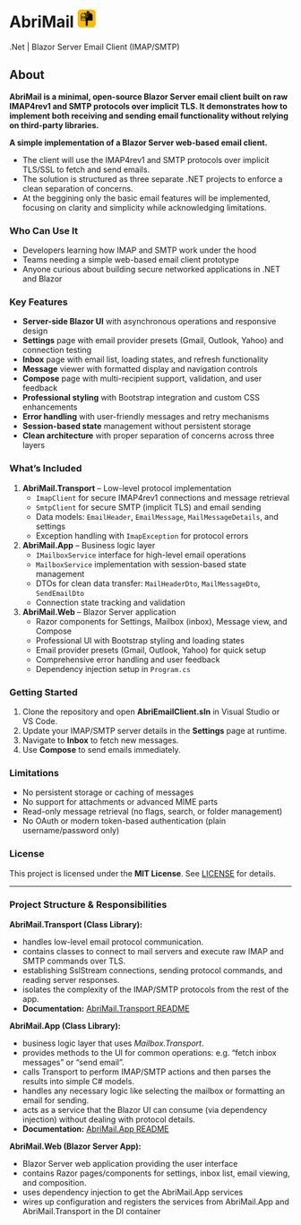 # AbriMail <img src="AbriMail.Web/wwwroot/favicon.png" alt="AbriMail" width="32" height="32">

.Net | Blazor Server Email Client (IMAP/SMTP)

## About

**AbriMail is a minimal, open-source Blazor Server email client built on raw IMAP4rev1 and SMTP protocols over implicit TLS. It demonstrates how to implement both receiving and sending email functionality without relying on third-party libraries.**

**A simple implementation of a Blazor Server web-based email client.**

- The client will use the IMAP4rev1 and SMTP protocols over implicit TLS/SSL to fetch and send emails.
- The solution is structured as three separate .NET projects to enforce a clean separation of concerns.
- At the beggining only the basic email features will be implemented, focusing on clarity and simplicity while acknowledging limitations.

### Who Can Use It

- Developers learning how IMAP and SMTP work under the hood
- Teams needing a simple web-based email client prototype
- Anyone curious about building secure networked applications in .NET and Blazor

### Key Features

- **Server-side Blazor UI** with asynchronous operations and responsive design
- **Settings** page with email provider presets (Gmail, Outlook, Yahoo) and connection testing
- **Inbox** page with email list, loading states, and refresh functionality
- **Message** viewer with formatted display and navigation controls
- **Compose** page with multi-recipient support, validation, and user feedback
- **Professional styling** with Bootstrap integration and custom CSS enhancements
- **Error handling** with user-friendly messages and retry mechanisms
- **Session-based state** management without persistent storage
- **Clean architecture** with proper separation of concerns across three layers

### What’s Included

1. **AbriMail.Transport** – Low-level protocol implementation
   - `ImapClient` for secure IMAP4rev1 connections and message retrieval
   - `SmtpClient` for secure SMTP (implicit TLS) and email sending
   - Data models: `EmailHeader`, `EmailMessage`, `MailMessageDetails`, and settings
   - Exception handling with `ImapException` for protocol errors
2. **AbriMail.App** – Business logic layer
   - `IMailboxService` interface for high-level email operations
   - `MailboxService` implementation with session-based state management
   - DTOs for clean data transfer: `MailHeaderDto`, `MailMessageDto`, `SendEmailDto`
   - Connection state tracking and validation
3. **AbriMail.Web** – Blazor Server application
   - Razor components for Settings, Mailbox (inbox), Message view, and Compose
   - Professional UI with Bootstrap styling and loading states
   - Email provider presets (Gmail, Outlook, Yahoo) for quick setup
   - Comprehensive error handling and user feedback
   - Dependency injection setup in `Program.cs`

### Getting Started

1. Clone the repository and open **AbriEmailClient.sln** in Visual Studio or VS Code.
2. Update your IMAP/SMTP server details in the **Settings** page at runtime.
3. Navigate to **Inbox** to fetch new messages.
4. Use **Compose** to send emails immediately.

### Limitations

- No persistent storage or caching of messages
- No support for attachments or advanced MIME parts
- Read-only message retrieval (no flags, search, or folder management)
- No OAuth or modern token-based authentication (plain username/password only)

### License

This project is licensed under the **MIT License**. See [LICENSE](LICENSE) for details.

---

### Project Structure & Responsibilities

**AbriMail.Transport (Class Library):**

- handles low-level email protocol communication.
- contains classes to connect to mail servers and execute raw IMAP and SMTP commands over TLS.
- establishing SslStream connections, sending protocol commands, and reading server responses.
- isolates the complexity of the IMAP/SMTP protocols from the rest of the app.
- **Documentation:** [AbriMail.Transport README](AbriMail.Transport/README.md)

**AbriMail.App (Class Library):**

- business logic layer that uses _Mailbox.Transport_.
- provides methods to the UI for common operations: e.g. “fetch inbox messages” or “send email”.
- calls Transport to perform IMAP/SMTP actions and then parses the results into simple C# models.
- handles any necessary logic like selecting the mailbox or formatting an email for sending.
- acts as a service that the Blazor UI can consume (via dependency injection) without dealing with protocol details.
- **Documentation:** [AbriMail.App README](AbriMail.App/README.md)

**AbriMail.Web (Blazor Server App):**

- Blazor Server web application providing the user interface
- contains Razor pages/components for settings, inbox list, email viewing, and composition.
- uses dependency injection to get the AbriMail.App services
- wires up configuration and registers the services from AbriMail.App and AbriMail.Transport in the DI container
